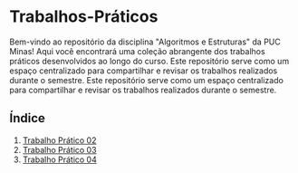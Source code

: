 # Trabalhos-Práticos

Bem-vindo ao repositório da disciplina "Algoritmos e Estruturas" da PUC Minas! Aqui você encontrará uma coleção abrangente dos trabalhos práticos desenvolvidos ao longo do curso. Este repositório serve como um espaço centralizado para compartilhar e revisar os trabalhos realizados durante o semestre. Este repositório serve como um espaço centralizado para compartilhar e revisar os trabalhos realizados durante o semestre.

## Índice

1. [Trabalho Prático 02](./TP%2002)
2. [Trabalho Prático 03](./TP%2003)
3. [Trabalho Prático 04](./TP%2004)
